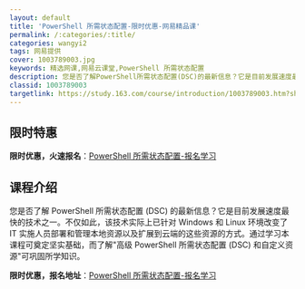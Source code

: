 ```yaml
---
layout: default
title: 'PowerShell 所需状态配置-限时优惠-网易精品课'
permalink: /:categories/:title/
categories: wangyi2
tags: 网易提供
cover: 1003789003.jpg
keywords: 精选网课,网易云课堂,PowerShell 所需状态配置
description: 您是否了解PowerShell所需状态配置(DSC)的最新信息？它是目前发展速度最快的技术之一。不仅如此，该技术实际上已
classid: 1003789003
targetlink: https://study.163.com/course/introduction/1003789003.htm?share=1&shareId=1025206652&utm_campaign=share&utm_medium=iphoneShare&utm_source=&utm_u=1025206652
---
```


## 限时特惠

**限时优惠，火速报名**：[PowerShell 所需状态配置-报名学习](https://study.163.com/course/introduction/1003789003.htm?share=1&shareId=1025206652&utm_campaign=share&utm_medium=iphoneShare&utm_source=&utm_u=1025206652)

## 课程介绍

您是否了解 PowerShell 所需状态配置 (DSC) 的最新信息？它是目前发展速度最快的技术之一。不仅如此，该技术实际上已针对 Windows 和 Linux 环境改变了 IT 实施人员部署和管理本地资源以及扩展到云端的这些资源的方式。通过学习本课程可奠定坚实基础，而了解"高级 PowerShell 所需状态配置 (DSC) 和自定义资源"可巩固所学知识。

**限时优惠，报名地址**：[PowerShell 所需状态配置-报名学习](https://study.163.com/course/introduction/1003789003.htm?share=1&shareId=1025206652&utm_campaign=share&utm_medium=iphoneShare&utm_source=&utm_u=1025206652)

